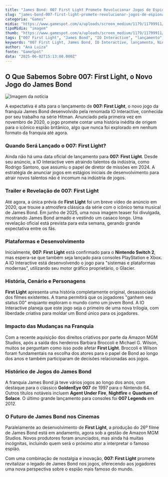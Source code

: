 ```yaml
---
title: "James Bond: 007 First Light Promete Revolucionar Jogos de Espionagem com História Inédita"
slug: "james-bond-007-first-light-promete-revolucionar-jogos-de-espionagem-com-histria-indita"
categoria: "Games"
midia: "https://www.gamespot.com/a/uploads/screen_medium/1179/11799911/4504997-screenshot2025-06-02at11.12.57am.png"
tipoMidia: "imagem"
thumb: "https://www.gamespot.com/a/uploads/screen_medium/1179/11799911/4504997-screenshot2025-06-02at11.12.57am.png"
tags: ["007 First Light", "James Bond", "IO Interactive", "lançamento", "Nintendo Switch 2", "história original", "trilogia", "Amazon MGM Studios", "jogos de espionagem", "Glacier engine"]
keywords: "007 First Light, James Bond, IO Interactive, lançamento, Nintendo Switch 2, história original, trilogia, Amazon MGM Studios, jogos de espionagem, Glacier engine"
author: "Ana Luiza"
fonte: "GameSpot"
data: "2025-06-02T15:13:00.000Z"
---
```

## O Que Sabemos Sobre 007: First Light, o Novo Jogo do James Bond

![Imagem da notícia](https://www.gamespot.com/a/uploads/original/1179/11799911/4505000-screenshot2025-06-02at11.12.57am.png)

A expectativa é alta para o lançamento de **007: First Light**, o novo jogo da franquia James Bond desenvolvido pela renomada IO Interactive, conhecida por seu trabalho na série Hitman. Anunciado pela primeira vez em novembro de 2020, o jogo promete contar uma história inédita de origem para o icônico espião britânico, algo que nunca foi explorado em nenhum formato da franquia até agora.

### Quando Será Lançado o 007: First Light?

Ainda não há uma data oficial de lançamento para **007: First Light**. Desde seu anúncio, a IO Interactive vem atraindo talentos da indústria, como Rodrigo Santoro, que assumiu o papel de diretor de missões em 2024. A estratégia de anunciar jogos em estágios iniciais de desenvolvimento para atrair novos talentos não é incomum na indústria de jogos.

### Trailer e Revelação de 007: First Light

Até agora, a única prévia de **First Light** foi um breve vídeo de anúncio em 2020, que trouxe a atmosfera clássica da série com o icônico tema musical de James Bond. Em junho de 2025, uma nova imagem teaser foi divulgada, mostrando James Bond armado e vestindo um casaco longo. Uma revelação oficial está prevista para esta semana, gerando grande expectativa entre os fãs.

### Plataformas e Desenvolvimento

Inicialmente, **007: First Light** está confirmado para o **Nintendo Switch 2**, mas espera-se que também seja lançado para consoles PlayStation e Xbox. A IO Interactive está desenvolvendo o jogo para "sistemas e plataformas modernas", utilizando seu motor gráfico proprietário, o Glacier.

### História, Cenário e Personagens

**First Light** apresenta uma história completamente original, desassociada dos filmes existentes. A trama permitirá que os jogadores "ganhem seu status 00" enquanto exploram o mundo como um jovem Bond. A IO Interactive planeja que este jogo seja o primeiro de uma nova trilogia, com liberdade criativa para moldar um Bond único para os jogadores.

### Impacto das Mudanças na Franquia

Com a recente aquisição dos direitos criativos por parte da Amazon MGM Studios, após a saída dos herdeiros Barbara Broccoli e Michael G. Wilson, muitos se perguntam como isso pode afetar **First Light**. Broccoli e Wilson foram fundamentais na escolha dos atores para o papel de Bond ao longo dos anos e também participaram de decisões relacionadas aos jogos.

### Histórico de Jogos do James Bond

A franquia James Bond já teve vários jogos ao longo dos anos, com destaque para o clássico **GoldenEye 007** de 1997 para o Nintendo 64. Outros títulos notáveis incluem **Agent Under Fire**, **Nightfire** e **Quantum of Solace**. O último grande lançamento para consoles foi **007 Legends** em 2012.

### O Futuro de James Bond nos Cinemas

Paralelamente ao desenvolvimento de **First Light**, a produção do 26º filme de James Bond está em andamento, agora sob a gestão de Amazon MGM Studios. Novos produtores foram anunciados, mas ainda há muitas incógnitas, incluindo quem será o próximo ator a interpretar o famoso espião.

Com uma combinação de nostalgia e inovação, **007: First Light** promete revitalizar o legado de James Bond nos jogos, oferecendo aos jogadores uma nova perspectiva sobre o espião mais famoso do mundo.